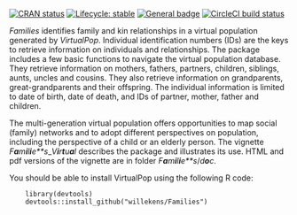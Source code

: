   <!-- badges: start -->
  [![CRAN status](https://www.r-pkg.org/badges/version/Families)](https://CRAN.R-project.org/package=Families)
  [![Lifecycle: stable](https://img.shields.io/badge/lifecycle-stable-orange.svg)](https://lifecycle.r-lib.org/articles/stages.html#stablel)
  [![General badge](https://img.shields.io/badge/Demography-virtual-red.svg)](https://shields.io/)
  [![CircleCI build status](https://img.shields.io/circleci/build/github/jupyterhub/jupyterhub?logo=circleci)](https://circleci.com/gh/jupyterhub/jupyterhub)
<!-- badges: end -->

*Families* identifies family and kin relationships in a virtual population
generated by *VirtualPop*. Individual identification
numbers (IDs) are the keys to retrieve information on individuals and
relationships. The package includes a few basic functions to navigate
the virtual population database. They retrieve information on mothers,
fathers, partners, children, siblings, aunts, uncles and cousins. They
also retrieve information on grandparents, great-grandparents and their
offspring. The individual information is limited to date of birth, date
of death, and IDs of partner, mother, father and children.

The multi-generation virtual population offers opportunities to map
social (family) networks and to adopt different perspectives on
population, including the perspective of a child or an elderly person.
The vignette *F**a**m**i**l**i**e**s*\_*V**i**r**t**u**a**l* describes
the package and illustrates its use. HTML and pdf versions of the
vignette are in folder *F**a**m**i**l**i**e**s*/*d**o**c*.

You should be able to install VirtualPop using the following R code:

        library(devtools)
        devtools::install_github("willekens/Families")
